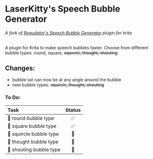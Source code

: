 # LaserKitty's Speech Bubble Generator

###### A fork of [Rogudator's Speech Bubble Generator](https://github.com/rogudator/rogudators_speech_bubble_generator) plugin for krita

A plugin for Krita to make speech bubbles faster. Choose from different bubble types: round, square, ~~squircle, thought, shouting~~

## Changes:
- bubble tail can now be at any angle around the bubble
- new bubble types: ~~squircle, thought, shouting~~

### To Do:
|Task|Status|
|:---|:---:|
|:small_blue_diamond: round bubble type    | :white_check_mark:    |
|:small_blue_diamond: square bubble type   | :white_check_mark:    |
|:small_blue_diamond: squircle bubble type | :white_square_button: |
|:small_blue_diamond: thought bubble type  | :white_square_button: |
|:small_blue_diamond: shouting bubble type | :white_square_button: |